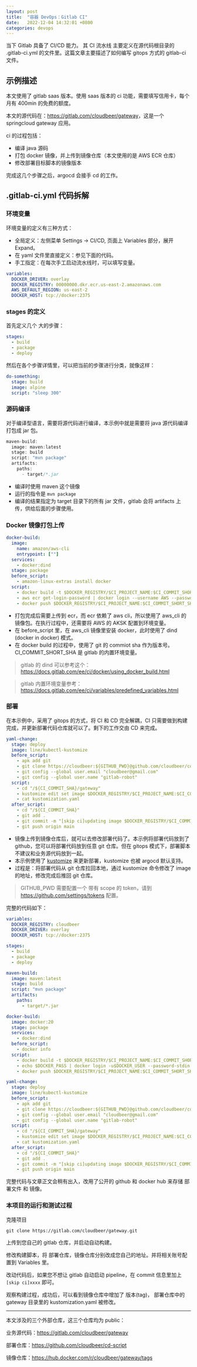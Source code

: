 ```yaml
---
layout: post
title:  "容器 DevOps：Gitlab CI"
date:   2022-12-04 14:32:01 +0800
categories: devops
---
```


当下 Gitlab 具备了 CI/CD 能力。 其 CI 流水线 主要定义在源代码根目录的 .gitlab-ci.yml 的文件里。这篇文章主要描述了如何编写 gitops 方式的 gitlab-ci 文件。


## 示例描述

本文使用了 gitlab saas 版本。使用 saas 版本的 ci 功能，需要填写信用卡，每个月有 400min 的免费的额度。

本文的源代码在：<https://gitlab.com/cloudbeer/gateway>，这是一个 springcloud gateway 应用。 

ci 的过程包括：

- 编译 java 源码
- 打包 docker 镜像，并上传到镜像仓库（本文使用的是 AWS ECR 仓库）
- 修改部署目标脚本的镜像版本

完成这几个步骤之后，argocd 会接手 cd 的工作。


## .gitlab-ci.yml 代码拆解

### 环境变量

环境变量的定义有三种方式：
- 全局定义：左侧菜单 Settings -> CI/CD, 页面上 Variables 部分，展开 Expand。
- 在 yaml 文件里直接定义：参见下面的代码。
- 手工指定：在每次手工启动流水线时，可以填写变量。

```yaml
variables:
  DOCKER_DRIVER: overlay
  DOCKER_REGISTRY: 00000000.dkr.ecr.us-east-2.amazonaws.com
  AWS_DEFAULT_REGION: us-east-2
  DOCKER_HOST: tcp://docker:2375
```

### stages 的定义

首先定义几个 大的步骤：

```yaml
stages:
  - build
  - package
  - deploy
```

然后在各个步骤详情里，可以把当前的步骤进行分类，就像这样：

```yaml
do-something:
  stage: build
  image: alpine
  script: "sleep 300"
```


### 源码编译

对于编译型语言，需要将源代码进行编译，本示例中就是需要将 java 源代码编译打包成 jar 包。

```java
maven-build:
  image: maven:latest
  stage: build
  script: "mvn package"
  artifacts:
    paths:
      - target/*.jar
```

- 编译时使用 maven 这个镜像
- 运行的指令是 `mvn package`
- 编译的结果指定为 target 目录下的所有 jar 文件，gitlab 会将 artifacts 上传，供给后面的步骤使用。


### Docker 镜像打包上传

```yaml
docker-build:
  image:
    name: amazon/aws-cli
    entrypoint: [""]
  services:
    - docker:dind
  stage: package
  before_script:
    - amazon-linux-extras install docker
  script:
    - docker build -t $DOCKER_REGISTRY/$CI_PROJECT_NAME:$CI_COMMIT_SHORT_SHA .
    - aws ecr get-login-password | docker login --username AWS --password-stdin $DOCKER_REGISTRY
    - docker push $DOCKER_REGISTRY/$CI_PROJECT_NAME:$CI_COMMIT_SHORT_SHA

```

- 打包完成后需要上传到 ecr，而 ecr 依赖了 aws cli，所以使用了 aws_cli 的镜像包。在执行过程中，还需要将 AWS 的 AKSK 配置到环境变量。
- 在 before_script 里，在 aws_cli 镜像里安装 docker，此时使用了 dind (docker in docker) 模式。
- 在 docker build 的过程中，使用了 git 的 commiot sha 作为版本号。 CI_COMMIT_SHORT_SHA 是 gitlab 的内置环境变量。


> gitlab 的 dind 可以参考这个：<https://docs.gitlab.com/ee/ci/docker/using_docker_build.html>

> gitlab 内置环境变量参考：<https://docs.gitlab.com/ee/ci/variables/predefined_variables.html>

### 部署

在本示例中，采用了 gitops 的方式，将 CI 和 CD 完全解耦，CI 只需要做到构建完成，并更新部署代码仓库就可以了。剩下的工作交由 CD 来完成。

```yaml
yaml-change:
  stage: deploy
  image: line/kubectl-kustomize
  before_script:
    - apk add git
    - git clone https://cloudbeer:${GITHUB_PWD}@github.com/cloudbeer/cd-script.git "/${CI_COMMIT_SHA}"
    - git config --global user.email "cloudbeer@gmail.com"
    - git config --global user.name "gitlab-robot"
  script:
    - cd "/${CI_COMMIT_SHA}/gateway"
    - kustomize edit set image $DOCKER_REGISTRY/$CI_PROJECT_NAME:$CI_COMMIT_SHORT_SHA
    - cat kustomization.yaml
  after_script:
    - cd "/${CI_COMMIT_SHA}"
    - git add .
    - git commit -m "[skip ci]updating image $DOCKER_REGISTRY/$CI_COMMIT_SHORT_SHA"
    - git push origin main
```

- 镜像上传到镜像仓库后，就可以去修改部署代码了。本示例将部署代码放到了 github，您可以将部署代码放到任意 git 仓库。但在 gitops 模式下，部署脚本不建议和业务源代码放到一起。
- 本示例使用了 [kustomize](https://kustomize.io/) 来更新部署，kustomize 也被 argocd 默认支持。
- 过程是：将部署代码从 git 仓库拉回本地，通过 kustomize 命令修改了 image 的地址，修改完成后推回 git 仓库。

> GITHUB_PWD 需要配置一个 带有 scope 的 token，请到 <https://github.com/settings/tokens> 配置。

完整的代码如下：

```yaml
variables:
  DOCKER_REGISTRY: cloudbeer
  DOCKER_DRIVER: overlay
  DOCKER_HOST: tcp://docker:2375

stages:
  - build
  - package
  - deploy

maven-build:
  image: maven:latest
  stage: build
  script: "mvn package"
  artifacts:
    paths:
      - target/*.jar

docker-build:
  image: docker:20
  stage: package
  services:
    - docker:dind
  before_script:
    - docker info
  script:
    - docker build -t $DOCKER_REGISTRY/$CI_PROJECT_NAME:$CI_COMMIT_SHORT_SHA .
    - echo $DOCKER_PASS | docker login -u$DOCKER_USER --password-stdin
    - docker push $DOCKER_REGISTRY/$CI_PROJECT_NAME:$CI_COMMIT_SHORT_SHA

yaml-change:
  stage: deploy
  image: line/kubectl-kustomize
  before_script:
    - apk add git
    - git clone https://cloudbeer:${GITHUB_PWD}@github.com/cloudbeer/cd-script.git "/${CI_COMMIT_SHA}"
    - git config --global user.email "cloudbeer@gmail.com"
    - git config --global user.name "gitlab-robot"
  script:
    - cd "/${CI_COMMIT_SHA}/gateway"
    - kustomize edit set image $DOCKER_REGISTRY/$CI_PROJECT_NAME:$CI_COMMIT_SHORT_SHA
    - cat kustomization.yaml
  after_script:
    - cd "/${CI_COMMIT_SHA}"
    - git add .
    - git commit -m "[skip ci]updating image $DOCKER_REGISTRY/$CI_COMMIT_SHORT_SHA"
    - git push origin main
```

完整代码与文章正文会稍有出入，改用了公开的 github 和 docker hub 来存储 部署文件 和 镜像。


### 本项目的运行和测试过程

克隆项目

```shell
git clone https://gitlab.com/cloudbeer/gateway.git
```

上传到您自己的 gitlab 仓库，并启动自动构建。

修改构建脚本，将 部署仓库，镜像仓库分别改成您自己的地址。并将相关账号配置到 Variables 里。

改动代码后，如果您不想让 gitlab 自动启动 pipeline，在 commit 信息里加上 `[skip ci]xxxx` 即可。

观察构建过程，成功后，可以看到镜像仓库中增加了 版本(tag)， 部署仓库中的 gateway 目录里的 kustomization.yaml 被修改。

---

本文涉及的三个外部仓库，这三个仓库均为 public：

业务源代码：<https://gitlab.com/cloudbeer/gateway> 

部署仓库：<https://github.com/cloudbeer/cd-script>

镜像仓库：<https://hub.docker.com/r/cloudbeer/gateway/tags>

